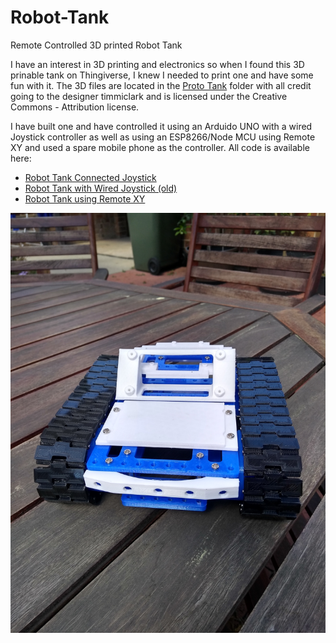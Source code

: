 # Robot-Tank

Remote Controlled 3D printed Robot Tank

I have an interest in 3D printing and electronics so when I found this 3D prinable tank on Thingiverse, I knew I needed to print one and have some fun with it.
The 3D files are located in the [Proto Tank](/ProtoTank) folder with all credit going to the designer timmiclark and is licensed under the Creative Commons - Attribution license.

I have built one and have controlled it using an Arduido UNO with a wired Joystick controller as well as using an ESP8266/Node MCU using Remote XY and used a spare mobile phone as the controller. 
All code is available here:
- [Robot Tank Connected Joystick](/RobotTankConnectedJoystick)
- [Robot Tank with Wired Joystick (old)](/RobotWithWiredJoystick)
- [Robot Tank using Remote XY](/RobotTankWiFifromPhone)

![The Tank](Images\IMG_20181007_142340835_HDR.jpg)
